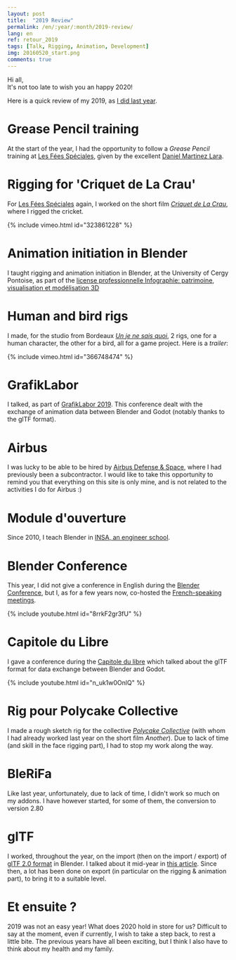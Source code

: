 ```yaml
---
layout: post
title:  "2019 Review"
permalink: /en/:year/:month/2019-review/
lang: en
ref: retour_2019
tags: [Talk, Rigging, Animation, Development]
img: 20160520_start.png
comments: true
---
```


Hi all,  
It's not too late to wish you an happy 2020!  

Here is a quick review of my 2019, as [I did last year][1].

# Grease Pencil training

At the start of the year, I had the opportunity to follow a _Grease Pencil_ training at [Les Fées Spéciales][2], given by the excellent [Daniel Martinez Lara][3].

# Rigging for 'Criquet de La Crau'

For [Les Fées Spéciales][2] again, I worked on the short film [_Criquet de La Crau_][4], where I rigged the cricket.

{% include vimeo.html id="323861228" %}
<br/>

# Animation initiation in Blender

I taught rigging and animation initiation in Blender, at the University of Cergy Pontoise, as part of the [license professionnelle Infographie: patrimoine, visualisation et modélisation 3D][5]

# Human and bird rigs

I made, for the studio from Bordeaux [_Un je ne sais quoi_][6], 2 rigs, one for a human character, the other for a bird, all for a game project. Here is a _trailer_:

{% include vimeo.html id="366748474" %}
<br/>

# GrafikLabor

I talked, as part of [GrafikLabor 2019][6]. This conference dealt with the exchange of animation data between Blender and Godot (notably thanks to the glTF format).

# Airbus

I was lucky to be able to be hired by [Airbus Defense & Space][7], where I had previously been a subcontractor. I would like to take this opportunity to remind you that everything on this site is only mine, and is not related to the activities I do for Airbus :)

# Module d'ouverture

Since 2010, I teach Blender in [INSA, an engineer school][8].

# Blender Conference

This year, I did not give a conference in English during the [Blender Conference][9], but I, as for a few years now, co-hosted the [French-speaking meetings][10].

{% include youtube.html id="8rrkF2gr3fU" %}
<br/>

# Capitole du Libre

I gave a conference during the [Capitole du libre][12] which talked about the glTF format for data exchange between Blender and Godot.

{% include youtube.html id="n_uk1w0OnlQ" %}
<br/>

# Rig pour Polycake Collective

I made a rough sketch rig for the collective [_Polycake Collective_][13] (with whom I had already worked last year on the short film _Another_). Due to lack of time (and skill in the face rigging part), I had to stop my work along the way.

# BleRiFa

Like last year, unfortunately, due to lack of time, I didn't work so much on my addons. I have however started, for some of them, the conversion to version 2.80

# glTF

I worked, throughout the year, on the import (then on the import / export) of [glTF 2.0 format][14] in Blender. I talked about it mid-year in [this article][15]. Since then, a lot has been done on export (in particular on the rigging & animation part), to bring it to a suitable level.

# Et ensuite ?

2019 was not an easy year! What does 2020 hold in store for us? Difficult to say at the moment, even if currently, I wish to take a step back, to rest a little bite. The previous years have all been exciting, but I think I also have to think about my health and my family.

[1]: http://julienduroure.com/en/2019/01/2018-review/
[2]: http://les-fees-speciales.coop/
[3]: https://twitter.com/_pepeland_
[4]: http://les-fees-speciales.coop/portfolio_page/criquet-de-la-crau/
[5]: https://www.u-cergy.fr/fr/formations/schema-des-formations/licence-professionnelle-DP/sciences-technologies-sante-STS/licence-professionnelle-metiers-du-numerique-infographie-patrimoine-visualisation-et-modelisation-3d-program-infographie.html
[6]: https://afgral.org/grafiklabor-2019
[7]: https://www.airbus.com/space.html
[8]: http://www.insa-toulouse.fr/fr/index.html
[9]: https://www.blender.org/conference/
[10]: https://www.youtube.com/watch?v=8rrkF2gr3fU&list=PLa1F2ddGya_8Wzpajwu1EtiS8E1Exm82S&index=71
[11]: https://vimeo.com/366748474
[12]: https://www.youtube.com/watch?v=n_uk1w0OnlQ&list=PLU8kgF3be3rTXEtlzM2SNnavDM6o4g4NL&index=4
[13]: https://twitter.com/Polycake3D
[14]: https://github.com/KhronosGroup/glTF-Blender-IO
[15]: http://julienduroure.com/en/2019/08/blender-and-gltf/
